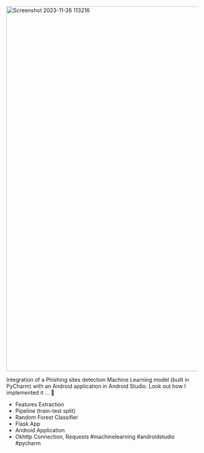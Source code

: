 <img width="960" alt="Screenshot 2023-11-26 113216" src="https://github.com/VigneshPonnam/Phishing-Sites-Detection/assets/107788042/593d8096-97f4-48dd-bf79-f7dbd2437430">

Integration of a Phishing sites detection Machine Learning model (built in PyCharm) with an Android application in Android Studio. Look out how I implemented it ... 🤖
* Features Extraction
* Pipeline (train-test split)
* Random Forest Classifier
* Flask App
* Android Application
* Okhttp Connection, Requests
#machinelearning #androidstudio #pycharm
